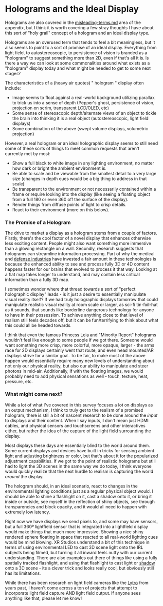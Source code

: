 # Holograms and the Ideal Display

Holograms are also covered in the [misleading-terms.md](misleading-terms.md "mention") area of the appendix, but I think it is worth covering a few stray thoughts I have about this sort of "holy grail" concept of a hologram and an ideal display type.&#x20;

Holograms are an overused term that tends to feel a bit meaningless, but it also seems to point to a sort of promise of an ideal display. Everything from light field, to autostereoscopic, to persistence of vision is branded as a "hologram" to suggest something more than 2D, even if that's all it is. Is there a way we can look at some commonalities around what exists as a "hologram" display today and what might be needed to get to some next stages?

The characteristics of a (heavy air quotes) " hologram " display often include:

* Image seems to float against a real-world background utilizing parallax to trick us into a sense of depth (Pepper's ghost, persistence of vision, projection on scrim, transparent LCD/OLED, etc)
* Some sense of stereoscopic depth/alternate views of an object to tickle the brain into thinking it is a real object (autostereoscopic, light field displays)
* Some combination of the above (swept volume displays, volumetric projection)

However, a real hologram or an ideal holographic display seems to still need some of these sorts of things to meet common requests that aren't currently met by most:

* Show a full black to white image in any lighting environment, no matter how dark or bright the ambient environment is.
* Be able to scale and be viewable from the smallest detail to a very large size (changes in depth cues would be a big thing to address in that scale)
* Be transparent to the environment or not necessarily contained within a frame or require looking into the display (like seeing a floating object from a full 180 or even 360 off the surface of the display).
* Render things from diffuse points of light to crisp details.
* React to their environment (more on this below).

### The Promise of a Hologram

The drive to market a display as a hologram stems from a couple of factors. Firstly, there's the cool factor of a novel display that enhances otherwise less exciting content. People might also want something more immersive than a glowing rectangle on a wall. Secondly, research suggests that holograms can streamline information processing. Part of why the medical and [defense industries](https://www.researchgate.net/publication/260386126\_Investigating\_Geospatial\_Holograms\_for\_Special\_Weapons\_and\_Tactics\_Teams) have invested a fair amount in these technologies is because the enhanced ability to see and process fully 3D or 4D content happens faster for our brains that evolved to process it that way. Looking at a flat map takes longer to understand, and may contain less critical information than a fully 3D map.

I sometimes wonder where that thread towards a sort of "perfect holographic display" leads - is it just a desire to essentially manipulate visual reality itself? If we had truly holographic displays tomorrow that could manipulate realistic visual reality at room scale or larger, as sci-fi tin-foil-hat as it sounds, that sounds like borderline dangerous technology for anyone to have in their possession. To achieve anything close to that level of realism still feels decades off, but it can be fun/terrifying to think about what this could all be headed towards.&#x20;

I think that even the famous Princess Leia and "Minority Report" holograms wouldn't feel like enough to some people if we got there. Someone would want something more crisp, more colorful, more opaque, larger - the arms race for 2D displays certainly went that route, and even head mounted/AR displays strive for a similar goal. To be fair, to make most of the above happen would essentially require many new levels of understanding about not only our physical reality, but also our ability to manipulate and steer photons in mid-air. Additionally, if with the floating images, we would probably need to add physical sensations as well - touch, texture, heat, pressure, etc.

### What might come next?

While a lot of what I've covered in this survey focuses a lot on displays as an output mechanism, I think to truly get to the realism of a promised hologram, there is still a bit of nascent research to be done around the _input_ to displays and their content. When I say inputs, I don't mean just HDMI cables, and physical sensors and touchscreens and other interactives either, but rather the idea of the capture of the light field surrounding the display.

Most displays these days are essentially blind to the world around them. Some current displays and devices have built in tricks for sensing ambient light and adjusting brightness or color, but that's about it for the popularized adjustment capabilities. If we got to the point of realistic holograms but still had to light the 3D scenes in the same way we do today, I think everyone would quickly realize that the next hurdle to realism is capturing the world _around_ the display.&#x20;

The hologram should, in an ideal scenario, react to changes in the environmental lighting conditions just as a regular physical object would. I should be able to shine a flashlight on it, cast a shadow onto it, or bring it inside or outside, see myself in the reflection of shiny objects, see through transparencies and block opacity, and it would all need to happen with extremely low latency.&#x20;

Right now we have displays we send pixels to, and some may have sensors, but a full 360º lightfield sensor that is integrated into a lightfield display would make things that much more impressive. Showing a nice shiny rendered sphere floating in space that reacted to all real-world lighting cues would be mind blowing. XR Studios understand a bit of this technique in terms of using environmental LED to cast 3D scene light onto the IRL subjects being filmed, but turning it all inward feels nutty with our current understanding. There are also examples out there of things like using a fully spatially tracked flashlight, and using that flashlight to cast light or [shadow](https://www.youtube.com/watch?v=uNH\_Ucu67Ts) onto a 3D scene - its a clever trick and looks really cool, but obviously still has its limitations.&#x20;

While there has been research on light field cameras like the [Lytro](https://en.wikipedia.org/wiki/Lytro) from years past, I haven't come across a ton of projects that attempt to incorporate light field capture AND light field output. If anyone sees anything like that, please let me know!

